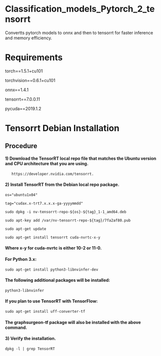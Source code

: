 # Classification_models_Pytorch_2_tensorrt
Convertts pytorch models to onnx and then to tensorrt for faster inference and memory efficiency.
# Requirements

  torch==1.5.1+cu101

  torchvision==0.6.1+cu101
  
  onnx==1.4.1
  
  tensorrt==7.0.0.11
  
  pycuda==2019.1.2

# Tensorrt Debian Installation

## Procedure

####    1) Download the TensorRT local repo file that matches the Ubuntu version and CPU architecture that you are using.
       https://developer.nvidia.com/tensorrt.
####     2) Install TensorRT from the Debian local repo package.

    os="ubuntu1x04"
  
    tag="cudax.x-trt7.x.x.x-ga-yyyymmdd"
  
    sudo dpkg -i nv-tensorrt-repo-${os}-${tag}_1-1_amd64.deb
  
    sudo apt-key add /var/nv-tensorrt-repo-${tag}/7fa2af80.pub
  
    sudo apt-get update
  
    sudo apt-get install tensorrt cuda-nvrtc-x-y

####    Where x-y for cuda-nvrtc is either 10-2 or 11-0.


####    For Python 3.x:

    sudo apt-get install python3-libnvinfer-dev

####    The following additional packages will be installed:

    python3-libnvinfer

####    If you plan to use TensorRT with TensorFlow:

    sudo apt-get install uff-converter-tf

####    The graphsurgeon-tf package will also be installed with the above command.
####    3) Verify the installation.

    dpkg -l | grep TensorRT
